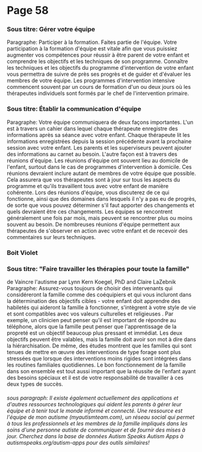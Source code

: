 # Page 58
### Sous titre: Gérer votre équipe
Paragraphe: Participer à la formation. Faites partie de l'équipe. Votre participation à la formation d'équipe est vitale afin que vous puissiez augmenter vos compétences pour réussir à être parent de votre enfant et comprendre les objectifs et les techniques de son programme. Connaître les techniques et les objectifs du programme d'intervention de votre enfant vous permettra de suivre de près ses progrès et de guider et d'évaluer les membres de votre équipe. Les programmes d'intervention intensive commencent souvent par un cours de formation d'un ou deux jours où les thérapeutes individuels sont formés par le chef de l'intervention primaire.

### Sous titre: Établir la communication d'équipe
Paragraphe: Votre équipe communiquera de deux façons importantes. L'un est à travers un cahier dans lequel chaque thérapeute enregistre des informations après sa séance avec votre enfant. Chaque thérapeute lit les informations enregistrées depuis la session précédente avant la prochaine session avec votre enfant. Les parents et les superviseurs peuvent ajouter des informations au carnet au besoin. L'autre façon est à travers des réunions d'équipe. Les réunions d'équipe ont souvent lieu au domicile de l'enfant, surtout dans le cas de programmes d'intervention à domicile. Ces réunions devraient inclure autant de membres de votre équipe que possible. Cela assurera que vos thérapeutes sont à jour sur tous les aspects du programme et qu'ils travaillent tous avec votre enfant de manière cohérente. Lors des réunions d'équipe, vous discuterez de ce qui fonctionne, ainsi que des domaines dans lesquels il n'y a pas eu de progrès, de sorte que vous pouvez déterminer s'il faut apporter des changements et quels devraient être ces changements. Les équipes se rencontrent généralement une fois par mois, mais peuvent se rencontrer plus ou moins souvent au besoin. De nombreuses réunions d'équipe permettent aux thérapeutes de s'observer en action avec votre enfant et de recevoir des commentaires sur leurs techniques.
### Boit Violet
### Sous titre: "Faire travailler les thérapies pour toute la famille"  
de Vaincre l'autisme par Lynn Kern Koegel, PhD and Claire LaZebnik  
Paragraphe: Assurez-vous toujours de choisir des intervenants qui considéreront la famille comme des coéquipiers et qui vous incluront dans la détermination des objectifs cibles - votre enfant doit apprendre des habiletés qui aideront la famille à fonctionner, s'intègrent à votre style de vie et sont compatibles avec vos valeurs culturelles et religieuses . Par exemple, un clinicien peut penser qu'il est important de répondre au téléphone, alors que la famille peut penser que l'apprentissage de la propreté est un objectif beaucoup plus pressant et immédiat. Les deux objectifs peuvent être valables, mais la famille doit avoir son mot à dire dans la hiérarchisation. De même, des études montrent que les familles qui sont tenues de mettre en œuvre des interventions de type forage sont plus stressées que lorsque des interventions moins rigides sont intégrées dans les routines familiales quotidiennes. Le bon fonctionnement de la famille dans son ensemble est tout aussi important que la réussite de l'enfant ayant des besoins spéciaux et il est de votre responsabilité de travailler à ces deux types de succès.

###### sous paragraph: Il existe également actuellement des applications et d'autres ressources technologiques qui aident les parents à gérer leur équipe et à tenir tout le monde informé et connecté. Une ressource est l'équipe de mon autisme (myautismteam.com), un réseau social qui permet à tous les professionnels et les membres de la famille impliqués dans les soins d'une personne autiste de communiquer et de fournir des mises à jour. Cherchez dans la base de données Autism Speaks Autism Apps à autismspeaks.org/autism-apps pour des outils similaires!
